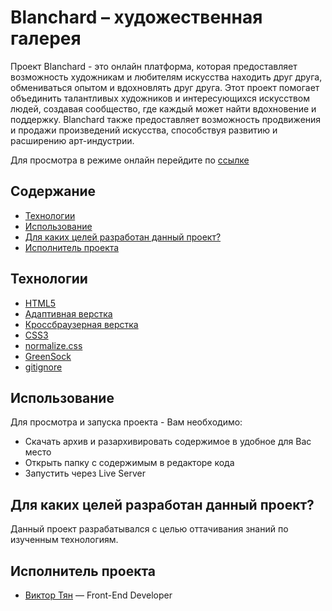 # Blanchard – художественная галерея

Проект Blanchard - это онлайн платформа, которая предоставляет возможность художникам и любителям искусства находить друг друга, обмениваться опытом и вдохновлять друг друга. Этот проект помогает объединить талантливых художников и интересующихся искусством людей, создавая сообщество, где каждый может найти вдохновение и поддержку. Blanchard также предоставляет возможность продвижения и продажи произведений искусства, способствуя развитию и расширению арт-индустрии.

Для просмотра в режиме онлайн перейдите по [ссылке](https://vityan99.github.io/Blanchard/)

## Содержание

- [Технологии](#технологии)
- [Использование](#использование)
- [Для каких целей разработан данный проект?](#для-каких-целей-разработан-данный-проект)
- [Исполнитель проекта](#исполнитель-проекта)

## Технологии

- [HTML5](https://html.com/html5/)
- [Адаптивная верстка](https://habr.com/ru/companies/htmlacademy/articles/342066/)
- [Кроссбраузерная верстка](https://habr.com/ru/companies/htmlacademy/articles/341538/)
- [CSS3](https://www.w3schools.com/W3CSS/)
- [normalize.css](https://necolas.github.io/normalize.css/)
- [GreenSock](https://gsap.com/?ref=humans.fyi)
- [gitignore](https://docs.gitignore.io/)

## Использование

Для просмотра и запуска проекта - Вам необходимо:

- Скачать архив и разархивировать содержимое в удобное для Вас место
- Открыть папку с содержимым в редакторе кода
- Запустить через Live Server

## Для каких целей разработан данный проект?

Данный проект разрабатывался с целью оттачивания знаний по изученным технологиям.

## Исполнитель проекта

- [Виктор Тян](https://t.me/vityan00) — Front-End Developer

